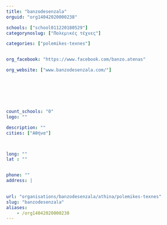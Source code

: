 ```yaml
---
title: "banzodesenzala"
orguid: "org14042020000238"

schools: ["school011220180529"]
categorynoslug: ["Πολεμικές τέχνες"]

categories: ["polemikes-texnes"]


org_facebook: "https://www.facebook.com/banzo.atenas"

org_website: ["www.banzodesenzala.com/"]







count_schools: "0"
logo: ""

description: ""
cities: ["Αθήνα"]



long: ""
lat : ""


phone: ""
address: |
    

url: "organisations/banzodesenzala/athina/polemikes-texnes"
slug: "banzodesenzala"
aliases:
    - /org14042020000238
---
```



